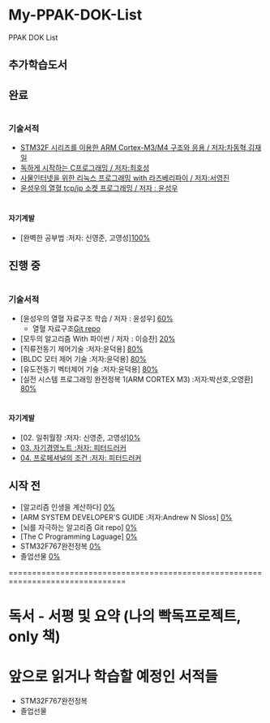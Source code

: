 # My-PPAK-DOK-List
PPAK DOK List


 ## 추가학습도서
  ## 완료
   #
   ### 기술서적
   * [STM32F 시리즈를 이용한 ARM Cortex-M3/M4 구조와 응용 / 저자:차동혁,김재일]()
   * [독하게 시작하는 C프로그래밍 / 저자:최호성]()
   * [사물인터넷을 위한 리눅스 프로그래밍 with 라즈베리파이 / 저자:서영진]()
   * [윤성우의 열혈 tcp/ip 소켓 프로그래밍 / 저자 : 윤성우]()
   #
   #### 자기계발
   * [완벽한 공부법 :저자: 신영준, 고영성][100%]()
  
  
  
  ## 진행 중
   #
   ### 기술서적
   * [윤성우의 열혈 자료구조 학습 / 저자 : 윤성우] [60%]()
       * 열혈 자료구조[Git repo]()
   * [모두의 알고리즘 With 파이썬 / 저자 : 이승찬] [20%]()
   * [직류전동기 제어기술 :저자:윤덕용] [80%]()
   * [BLDC 모터 제어 기술 :저자:윤덕용] [80%]()
   * [유도전동기 벡터제어 기술 :저자:윤덕용] [80%]()
   * [실전 시스템 프로그래밍 완전정복 1(ARM CORTEX M3) :저자:박선호,오영환] [80%]()
   #
   #### 자기계발
   * [02. 일취월장 :저자: 신영준, 고영성][0%]()
   * [03. 자기경영노트 :저자: 피터드러커]()
   * [04. 프로페셔널의 조건 :저자: 피터드러커]()
  
  
  
  ## 시작 전
   * [알고리즘 인생을 계산하다] [0%]()
   * [ARM SYSTEM DEVELOPER'S GUIDE :저자:Andrew N Sloss] [0%]()
   * [뇌를 자극하는 알고리즘 Git repo] [0%]()
   * [The C Programming Laguage] [0%]()
   * STM32F767완전정복 [0%]()
   * 졸업선물 [0%]()





===============================================================================

 # 독서 - 서평 및 요약 (나의 빡독프로젝트, only 책) 
   
 # 앞으로 읽거나 학습할 예정인 서적들
  * STM32F767완전정복
  * 졸업선물
